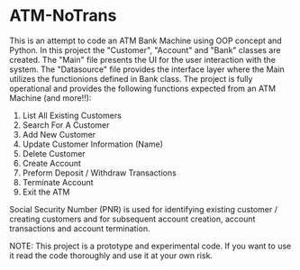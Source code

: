 # ATM-NoTrans

This is an attempt to code an ATM Bank Machine using OOP concept and Python.
In this project the "Customer", "Account" and "Bank" classes are created. The "Main" file  presents the UI for the user interaction with the system. The "Datasource" file provides the interface layer where the Main utilizes the functionions defined in Bank class.
The project is fully operational and provides the following functions expected from an ATM Machine (and more!!):
1. List All Existing Customers
2. Search For A Customer
3. Add New Customer
4. Update Customer Information (Name)
5. Delete Customer
6. Create Account
7. Preform Deposit / Withdraw Transactions
8. Terminate Account
9. Exit the ATM

Social Security Number (PNR) is used for identifying existing customer / creating customers and for subsequent account creation, account transactions and account termination.

NOTE: This project is a prototype and experimental code. If you want to use it read the code thoroughly and use it at your own risk.
